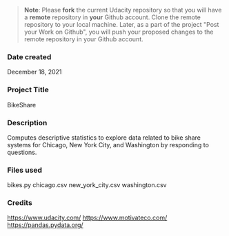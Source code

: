 >**Note**: Please **fork** the current Udacity repository so that you will have a **remote** repository in **your** Github account. Clone the remote repository to your local machine. Later, as a part of the project "Post your Work on Github", you will push your proposed changes to the remote repository in your Github account.

### Date created
December 18, 2021

### Project Title
BikeShare

### Description
Computes descriptive statistics to explore data related to bike share systems for Chicago, New York City, and Washington by responding to questions.

### Files used
bikes.py
chicago.csv
new_york_city.csv
washington.csv

### Credits
https://www.udacity.com/
https://www.motivateco.com/
https://pandas.pydata.org/
